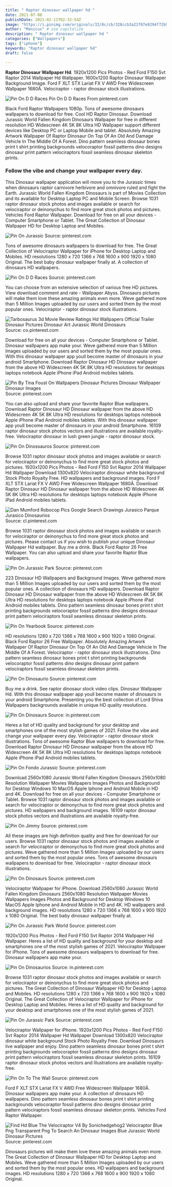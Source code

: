 ```yaml
---
title: " Raptor dinosaur wallpaper hd "
date: 2021-07-08
publishDate: 2021-02-11T02:32:54Z
image: "https://i.pinimg.com/originals/32/8c/cb/328ccb3a21f07e9294f72b995fe927bc.jpg"
author: "Manicus" # use capitalize
description: " Raptor dinosaur wallpaper hd "
categories: ["Wallpapers"]
tags: ["iphone"]
keywords: "Raptor dinosaur wallpaper hd"
draft: false

---
```



**Raptor Dinosaur Wallpaper Hd**. 1920x1200 Pics Photos - Red Ford F150 Svt Raptor 2014 Wallpaper Hd Wallpaper. 1600x1200 Raptor Dinosaur Wallpaper Background Image. Ford F XLT STX Lariat FX V AWD Free Widescreen Wallpaper 1680Ã. Velociraptor - raptor dinosaur stock illustrations.

![Pin On D D Races](https://i.pinimg.com/originals/be/7e/c6/be7ec6177a0963c67767c386bf591cf9.jpg "Pin On D D Races")
Pin On D D Races From pinterest.com


Black Ford Raptor Wallpapers 1080p. Tons of awesome dinosaurs wallpapers to download for free. Cool HD Raptor Dinosaur. Download Jurassic World Fallen Kingdom Dinosaurs Wallpaper for free in different resolution HD Widescreen 4K 5K 8K Ultra HD Wallpaper support different devices like Desktop PC or Laptop Mobile and tablet. Absolutely Amazing Artwork Wallpaper Of Raptor Dinosaur On Top Of An Old And Damage Vehicle In The Middle Of A Forest. Dino pattern seamless dinosaur bones print t shirt printing backgrounds velocoraptor fossil patterns dino designs dinosaur print pattern velociraptors fossil seamless dinosaur skeleton prints.

### Follow the vibe and change your wallpaper every day.

This Dinosaur wallpaper application will move you to the Jurassic times when dinosaurs raptor carnivore herbivore and omnivore ruled and fight the Earth. Jurassic World Fallen Kingdom Dinosaurs is part of Movies Collection and its available for Desktop Laptop PC and Mobile Screen. Browse 1031 raptor dinosaur stock photos and images available or search for velociraptor or deinonychus to find more great stock photos and pictures. Vehicles Ford Raptor Wallpaper. Download for free on all your devices - Computer Smartphone or Tablet. The Great Collection of Dinosaur Wallpaper HD for Desktop Laptop and Mobiles.


![Pin On Jurassic](https://i.pinimg.com/originals/e8/83/0b/e8830b9f1b6e05475e1baf6600e5fd6a.jpg "Pin On Jurassic")
Source: pinterest.com

Tons of awesome dinosaurs wallpapers to download for free. The Great Collection of Velociraptor Wallpaper for iPhone for Desktop Laptop and Mobiles. HD resolutions 1280 x 720 1366 x 768 1600 x 900 1920 x 1080 Original. The best baby dinosaur wallpaper finally at. A collection of dinosaurs HD wallpapers.

![Pin On D D Races](https://i.pinimg.com/originals/be/7e/c6/be7ec6177a0963c67767c386bf591cf9.jpg "Pin On D D Races")
Source: pinterest.com

You can choose from an extensive selection of various free HD pictures. View download comment and rate - Wallpaper Abyss. Dinosaurs pictures will make them love these amazing animals even more. Weve gathered more than 5 Million Images uploaded by our users and sorted them by the most popular ones. Velociraptor - raptor dinosaur stock illustrations.

![Tarbosaurus 3d Movie Review Ratings Hd Wallpapers Official Trailer Dinosaur Pictures Dinosaur Art Jurassic World Dinosaurs](https://i.pinimg.com/originals/25/17/e9/2517e9107b4630439c8c7ecbd204e0a2.jpg "Tarbosaurus 3d Movie Review Ratings Hd Wallpapers Official Trailer Dinosaur Pictures Dinosaur Art Jurassic World Dinosaurs")
Source: co.pinterest.com

Download for free on all your devices - Computer Smartphone or Tablet. Dinosaur wallpapers app make your. Weve gathered more than 5 Million Images uploaded by our users and sorted them by the most popular ones. With this dinosaur wallpaper app youll become master of dinosaurs in your android Smartphone. Download Raptor Dinosaur HD Dinosaur wallpaper from the above HD Widescreen 4K 5K 8K Ultra HD resolutions for desktops laptops notebook Apple iPhone iPad Android mobiles tablets.

![Pin By Tina Foust On Wallpapers Dinosaur Pictures Dinosaur Wallpaper Dinosaur Images](https://i.pinimg.com/originals/f0/c2/c0/f0c2c00a0312def38c2f24db21a35e3c.jpg "Pin By Tina Foust On Wallpapers Dinosaur Pictures Dinosaur Wallpaper Dinosaur Images")
Source: pinterest.com

You can also upload and share your favorite Raptor Blue wallpapers. Download Raptor Dinosaur HD Dinosaur wallpaper from the above HD Widescreen 4K 5K 8K Ultra HD resolutions for desktops laptops notebook Apple iPhone iPad Android mobiles tablets. With this dinosaur wallpaper app youll become master of dinosaurs in your android Smartphone. 16109 raptor dinosaur stock photos vectors and illustrations are available royalty-free. Velociraptor dinosaur in lush green jungle - raptor dinosaur stock.

![Pin On Dinossauros](https://i.pinimg.com/736x/40/36/3a/40363a64175b6c528a7e749301a0b645.jpg "Pin On Dinossauros")
Source: pinterest.com

Browse 1031 raptor dinosaur stock photos and images available or search for velociraptor or deinonychus to find more great stock photos and pictures. 1920x1200 Pics Photos - Red Ford F150 Svt Raptor 2014 Wallpaper Hd Wallpaper Download 1300x820 Velociraptor dinosaur white background Stock Photo Royalty Free. HD wallpapers and background images. Ford F XLT STX Lariat FX V AWD Free Widescreen Wallpaper 1680Ã. Download Raptor Dinosaur HD Dinosaur wallpaper from the above HD Widescreen 4K 5K 8K Ultra HD resolutions for desktops laptops notebook Apple iPhone iPad Android mobiles tablets.

![Dan Mumford Robocop Pics Google Search Drawings Jurasico Parque Jurasico Dinosaurios](https://i.pinimg.com/originals/c5/3c/30/c53c3010ce458e61ff8208d88912d5d8.jpg "Dan Mumford Robocop Pics Google Search Drawings Jurasico Parque Jurasico Dinosaurios")
Source: cl.pinterest.com

Browse 1031 raptor dinosaur stock photos and images available or search for velociraptor or deinonychus to find more great stock photos and pictures. Please contact us if you wish to publish your unique Dinosaur Wallpaper Hd wallpaper. Buy me a drink. Black Ford Raptor 26 Free Wallpaper. You can also upload and share your favorite Raptor Blue wallpapers.

![Pin On Jurassic Park](https://i.pinimg.com/originals/94/2a/ec/942aec7d3eb7466887182b64986aa93a.jpg "Pin On Jurassic Park")
Source: pinterest.com

223 Dinosaur HD Wallpapers and Background Images. Weve gathered more than 5 Million Images uploaded by our users and sorted them by the most popular ones. A collection of dinosaurs HD wallpapers. Download Raptor Dinosaur HD Dinosaur wallpaper from the above HD Widescreen 4K 5K 8K Ultra HD resolutions for desktops laptops notebook Apple iPhone iPad Android mobiles tablets. Dino pattern seamless dinosaur bones print t shirt printing backgrounds velocoraptor fossil patterns dino designs dinosaur print pattern velociraptors fossil seamless dinosaur skeleton prints.

![Pin On Yearbook](https://i.pinimg.com/474x/97/4f/8a/974f8a932d4f9d58435da2f2b2208e24.jpg "Pin On Yearbook")
Source: pinterest.com

HD resolutions 1280 x 720 1366 x 768 1600 x 900 1920 x 1080 Original. Black Ford Raptor 26 Free Wallpaper. Absolutely Amazing Artwork Wallpaper Of Raptor Dinosaur On Top Of An Old And Damage Vehicle In The Middle Of A Forest. Velociraptor - raptor dinosaur stock illustrations. Dino pattern seamless dinosaur bones print t shirt printing backgrounds velocoraptor fossil patterns dino designs dinosaur print pattern velociraptors fossil seamless dinosaur skeleton prints.

![Pin On Dinosaurio](https://i.pinimg.com/originals/bb/1b/df/bb1bdf2f9e3a2ac477006264e5bc456b.png "Pin On Dinosaurio")
Source: pinterest.com

Buy me a drink. See raptor dinosaur stock video clips. Dinosaur Wallpaper Hd. With this dinosaur wallpaper app youll become master of dinosaurs in your android Smartphone. Presenting you the best collection of Lord Shiva Wallpapers backgrounds available in unique HD quality resolutions.

![Pin On Dinosaurs](https://i.pinimg.com/736x/96/db/34/96db3472b8ddad45879f0282aa4311cb.jpg "Pin On Dinosaurs")
Source: in.pinterest.com

Heres a list of HD quality and background for your desktop and smartphones one of the most stylish games of 2021. Follow the vibe and change your wallpaper every day. Velociraptor - raptor dinosaur stock illustrations. Tons of awesome Raptor Blue wallpapers to download for free. Download Raptor Dinosaur HD Dinosaur wallpaper from the above HD Widescreen 4K 5K 8K Ultra HD resolutions for desktops laptops notebook Apple iPhone iPad Android mobiles tablets.

![Pin On Fondo Jurassic](https://i.pinimg.com/originals/42/aa/8a/42aa8a23c570b462a37592dff9fdbee8.jpg "Pin On Fondo Jurassic")
Source: pinterest.com

Download 2560x1080 Jurassic World Fallen Kingdom Dinosaurs 2560x1080 Resolution Wallpaper Movies Wallpapers Images Photos and Background for Desktop Windows 10 MacOS Apple Iphone and Android Mobile in HD and 4K. Download for free on all your devices - Computer Smartphone or Tablet. Browse 1031 raptor dinosaur stock photos and images available or search for velociraptor or deinonychus to find more great stock photos and pictures. HD wallpapers and background images. 16109 raptor dinosaur stock photos vectors and illustrations are available royalty-free.

![Pin On Jimmy](https://i.pinimg.com/originals/86/dc/66/86dc66733f3c63b6a1cafdecc66f4618.jpg "Pin On Jimmy")
Source: pinterest.com

All these images are high definition quality and free for download for our users. Browse 1031 raptor dinosaur stock photos and images available or search for velociraptor or deinonychus to find more great stock photos and pictures. Weve gathered more than 5 Million Images uploaded by our users and sorted them by the most popular ones. Tons of awesome dinosaurs wallpapers to download for free. Velociraptor - raptor dinosaur stock illustrations.

![Pin On Dinosaurs](https://i.pinimg.com/originals/f7/42/e7/f742e74f1d3b8b37026b53ebae2fffcb.jpg "Pin On Dinosaurs")
Source: pinterest.com

Velociraptor Wallpaper for iPhone. Download 2560x1080 Jurassic World Fallen Kingdom Dinosaurs 2560x1080 Resolution Wallpaper Movies Wallpapers Images Photos and Background for Desktop Windows 10 MacOS Apple Iphone and Android Mobile in HD and 4K. HD wallpapers and background images. HD resolutions 1280 x 720 1366 x 768 1600 x 900 1920 x 1080 Original. The best baby dinosaur wallpaper finally at.

![Pin On Jurassic Park World](https://i.pinimg.com/originals/ff/7f/47/ff7f470e24f394f6c4f138eac39814ab.jpg "Pin On Jurassic Park World")
Source: pinterest.com

1920x1200 Pics Photos - Red Ford F150 Svt Raptor 2014 Wallpaper Hd Wallpaper. Heres a list of HD quality and background for your desktop and smartphones one of the most stylish games of 2021. Velociraptor Wallpaper for iPhone. Tons of awesome dinosaurs wallpapers to download for free. Dinosaur wallpapers app make your.

![Pin On Dinosaurios](https://i.pinimg.com/736x/0d/ed/cd/0dedcd8ba172241c16320e4548fc309c.jpg "Pin On Dinosaurios")
Source: in.pinterest.com

Browse 1031 raptor dinosaur stock photos and images available or search for velociraptor or deinonychus to find more great stock photos and pictures. The Great Collection of Dinosaur Wallpaper HD for Desktop Laptop and Mobiles. HD resolutions 1280 x 720 1366 x 768 1600 x 900 1920 x 1080 Original. The Great Collection of Velociraptor Wallpaper for iPhone for Desktop Laptop and Mobiles. Heres a list of HD quality and background for your desktop and smartphones one of the most stylish games of 2021.

![Pin On Jurassic Park](https://i.pinimg.com/originals/d2/ee/15/d2ee15260ad6cd6771be6f5330e438f6.jpg "Pin On Jurassic Park")
Source: pinterest.com

Velociraptor Wallpaper for iPhone. 1920x1200 Pics Photos - Red Ford F150 Svt Raptor 2014 Wallpaper Hd Wallpaper Download 1300x820 Velociraptor dinosaur white background Stock Photo Royalty Free. Download Dinosaurs live wallpaper and enjoy. Dino pattern seamless dinosaur bones print t shirt printing backgrounds velocoraptor fossil patterns dino designs dinosaur print pattern velociraptors fossil seamless dinosaur skeleton prints. 16109 raptor dinosaur stock photos vectors and illustrations are available royalty-free.

![Pin On To The Wall](https://i.pinimg.com/236x/ee/8c/4a/ee8c4a235c243e8f01823b7fbf669ac3--dinosaur-funny-t-rex.jpg "Pin On To The Wall")
Source: pinterest.com

Ford F XLT STX Lariat FX V AWD Free Widescreen Wallpaper 1680Ã. Dinosaur wallpapers app make your. A collection of dinosaurs HD wallpapers. Dino pattern seamless dinosaur bones print t shirt printing backgrounds velocoraptor fossil patterns dino designs dinosaur print pattern velociraptors fossil seamless dinosaur skeleton prints. Vehicles Ford Raptor Wallpaper.

![Find Hd Blue The Velociraptor V4 By Sonichedgehog2 Velociraptor Blue Png Transparent Png To Search An Dinosaur Images Blue Jurassic World Dinosaur Pictures](https://i.pinimg.com/originals/32/8c/cb/328ccb3a21f07e9294f72b995fe927bc.jpg "Find Hd Blue The Velociraptor V4 By Sonichedgehog2 Velociraptor Blue Png Transparent Png To Search An Dinosaur Images Blue Jurassic World Dinosaur Pictures")
Source: pinterest.com

Dinosaurs pictures will make them love these amazing animals even more. The Great Collection of Dinosaur Wallpaper HD for Desktop Laptop and Mobiles. Weve gathered more than 5 Million Images uploaded by our users and sorted them by the most popular ones. HD wallpapers and background images. HD resolutions 1280 x 720 1366 x 768 1600 x 900 1920 x 1080 Original.

